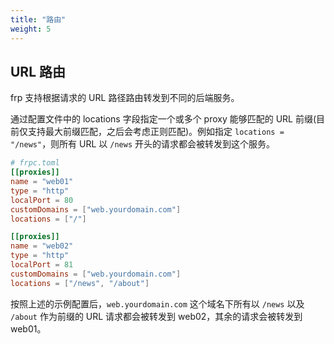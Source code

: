 ```yaml
---
title: "路由"
weight: 5
---
```


## URL 路由

frp 支持根据请求的 URL 路径路由转发到不同的后端服务。

通过配置文件中的 locations 字段指定一个或多个 proxy 能够匹配的 URL 前缀(目前仅支持最大前缀匹配，之后会考虑正则匹配)。例如指定 `locations = "/news"`，则所有 URL 以 `/news` 开头的请求都会被转发到这个服务。

```toml
# frpc.toml
[[proxies]]
name = "web01"
type = "http"
localPort = 80
customDomains = ["web.yourdomain.com"]
locations = ["/"]

[[proxies]]
name = "web02"
type = "http"
localPort = 81
customDomains = ["web.yourdomain.com"]
locations = ["/news", "/about"]
```

按照上述的示例配置后，`web.yourdomain.com` 这个域名下所有以 `/news` 以及 `/about` 作为前缀的 URL 请求都会被转发到 web02，其余的请求会被转发到 web01。
